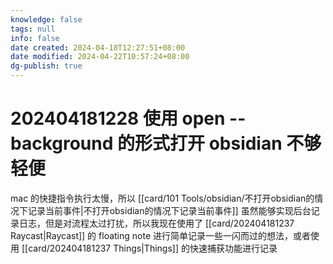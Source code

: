 ```yaml
---
knowledge: false
tags: null
info: false
date created: 2024-04-18T12:27:51+08:00
date modified: 2024-04-22T10:57:24+08:00
dg-publish: true
---
```


# 202404181228 使用 open --background 的形式打开 obsidian 不够轻便

mac 的快捷指令执行太慢，所以 [[card/101 Tools/obsidian/不打开obsidian的情况下记录当前事件\|不打开obsidian的情况下记录当前事件]] 虽然能够实现后台记录日志，但是对流程太过打扰，所以我现在使用了 [[card/202404181237 Raycast\|Raycast]] 的 floating note 进行简单记录一些一闪而过的想法，或者使用 [[card/202404181237 Things\|Things]] 的快速捕获功能进行记录
